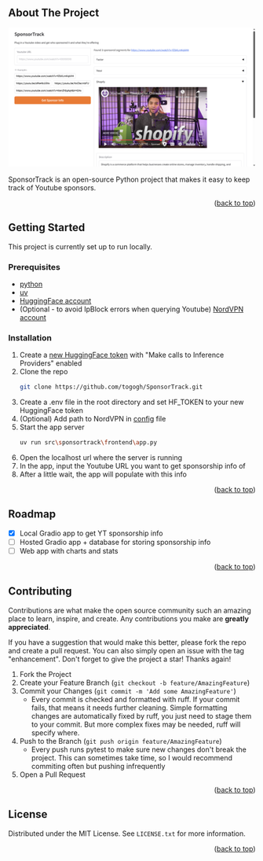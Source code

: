 <a id="readme-top"></a>

<!-- ABOUT THE PROJECT -->
## About The Project

![SponsorTrack Screen Shot][product-screenshot]

SponsorTrack is an open-source Python project that makes it easy to keep track of Youtube sponsors.

<p align="right">(<a href="#readme-top">back to top</a>)</p>


<!-- GETTING STARTED -->
## Getting Started

This project is currently set up to run locally.

### Prerequisites

- [python](https://www.python.org/downloads/)
- [uv](https://docs.astral.sh/uv/getting-started/installation/)
- [HuggingFace account](https://huggingface.co)
- (Optional - to avoid IpBlock errors when querying Youtube) [NordVPN account](https://nordvpn.com/)

### Installation

1. Create a [new HuggingFace token](https://huggingface.co/settings/tokens/new?ownUserPermissions=inference.serverless.write&tokenType=fineGrained) with "Make calls to Inference Providers" enabled
2. Clone the repo
    ```sh
    git clone https://github.com/togogh/SponsorTrack.git
    ```
3. Create a .env file in the root directory and set HF_TOKEN to your new HuggingFace token 
4. (Optional) Add path to NordVPN in [config](src\sponsortrack\config.py) file
4. Start the app server
    ```sh
    uv run src\sponsortrack\frontend\app.py
    ```
5. Open the localhost url where the server is running
6. In the app, input the Youtube URL you want to get sponsorship info of
7. After a little wait, the app will populate with this info

<p align="right">(<a href="#readme-top">back to top</a>)</p>

<!-- ROADMAP -->
## Roadmap

- [x] Local Gradio app to get YT sponsorship info
- [ ] Hosted Gradio app + database for storing sponsorship info
- [ ] Web app with charts and stats

<p align="right">(<a href="#readme-top">back to top</a>)</p>


<!-- CONTRIBUTING -->
## Contributing

Contributions are what make the open source community such an amazing place to learn, inspire, and create. Any contributions you make are **greatly appreciated**.

If you have a suggestion that would make this better, please fork the repo and create a pull request. You can also simply open an issue with the tag "enhancement".
Don't forget to give the project a star! Thanks again!

1. Fork the Project
2. Create your Feature Branch (`git checkout -b feature/AmazingFeature`)
3. Commit your Changes (`git commit -m 'Add some AmazingFeature'`)
    - Every commit is checked and formatted with ruff. If your commit fails, that means it needs further cleaning. Simple formatting changes are automatically fixed by ruff, you just need to stage them to your commit. But more complex fixes may be needed, ruff will specify where.
4. Push to the Branch (`git push origin feature/AmazingFeature`)
    - Every push runs pytest to make sure new changes don't break the project. This can sometimes take time, so I would recommend commiting often but pushing infrequently
5. Open a Pull Request

<p align="right">(<a href="#readme-top">back to top</a>)</p>

<!-- LICENSE -->
## License

Distributed under the MIT License. See `LICENSE.txt` for more information.

<p align="right">(<a href="#readme-top">back to top</a>)</p>

<!-- MARKDOWN LINKS & IMAGES -->
[product-screenshot]: images/screenshot.png